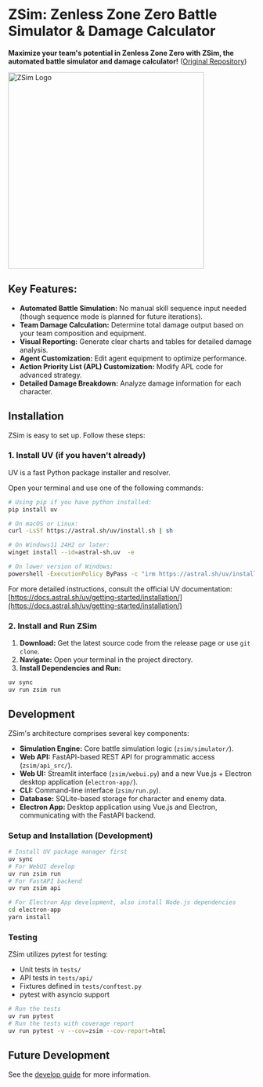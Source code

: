 # ZSim: Zenless Zone Zero Battle Simulator & Damage Calculator

**Maximize your team's potential in Zenless Zone Zero with ZSim, the automated battle simulator and damage calculator!** ([Original Repository](https://github.com/ZZZSimulator/ZSim))

<img src="./docs/img/横板logo成图.png" alt="ZSim Logo" width="400"/>

## Key Features:

*   **Automated Battle Simulation:** No manual skill sequence input needed (though sequence mode is planned for future iterations).
*   **Team Damage Calculation:** Determine total damage output based on your team composition and equipment.
*   **Visual Reporting:** Generate clear charts and tables for detailed damage analysis.
*   **Agent Customization:** Edit agent equipment to optimize performance.
*   **Action Priority List (APL) Customization:**  Modify APL code for advanced strategy.
*   **Detailed Damage Breakdown:** Analyze damage information for each character.

## Installation

ZSim is easy to set up. Follow these steps:

### 1. Install UV (if you haven't already)

UV is a fast Python package installer and resolver.

Open your terminal and use one of the following commands:

```bash
# Using pip if you have python installed:
pip install uv
```

```bash
# On macOS or Linux:
curl -LsSf https://astral.sh/uv/install.sh | sh
```

```bash
# On Windows11 24H2 or later:
winget install --id=astral-sh.uv  -e
```

```bash
# On lower version of Windows:
powershell -ExecutionPolicy ByPass -c "irm https://astral.sh/uv/install.ps1 | iex"
```

For more detailed instructions, consult the official UV documentation:  [https://docs.astral.sh/uv/getting-started/installation/](https://docs.astral.sh/uv/getting-started/installation/)

### 2. Install and Run ZSim

1.  **Download:** Get the latest source code from the release page or use `git clone`.
2.  **Navigate:** Open your terminal in the project directory.
3.  **Install Dependencies and Run:**

```bash
uv sync
uv run zsim run
```

## Development

ZSim's architecture comprises several key components:

*   **Simulation Engine:**  Core battle simulation logic (`zsim/simulator/`).
*   **Web API:** FastAPI-based REST API for programmatic access (`zsim/api_src/`).
*   **Web UI:** Streamlit interface (`zsim/webui.py`) and a new Vue.js + Electron desktop application (`electron-app/`).
*   **CLI:** Command-line interface (`zsim/run.py`).
*   **Database:** SQLite-based storage for character and enemy data.
*   **Electron App:** Desktop application using Vue.js and Electron, communicating with the FastAPI backend.

### Setup and Installation (Development)

```bash
# Install UV package manager first
uv sync
# For WebUI develop
uv run zsim run 
# For FastAPI backend
uv run zsim api

# For Electron App development, also install Node.js dependencies
cd electron-app
yarn install
```

### Testing

ZSim utilizes pytest for testing:

*   Unit tests in `tests/`
*   API tests in `tests/api/`
*   Fixtures defined in `tests/conftest.py`
*   pytest with asyncio support

```bash
# Run the tests
uv run pytest
# Run the tests with coverage report
uv run pytest -v --cov=zsim --cov-report=html
```

## Future Development

See the [develop guide](https://github.com/ZZZSimulator/ZSim/wiki/%E8%B4%A1%E7%8C%AE%E6%8C%87%E5%8D%97-Develop-Guide) for more information.